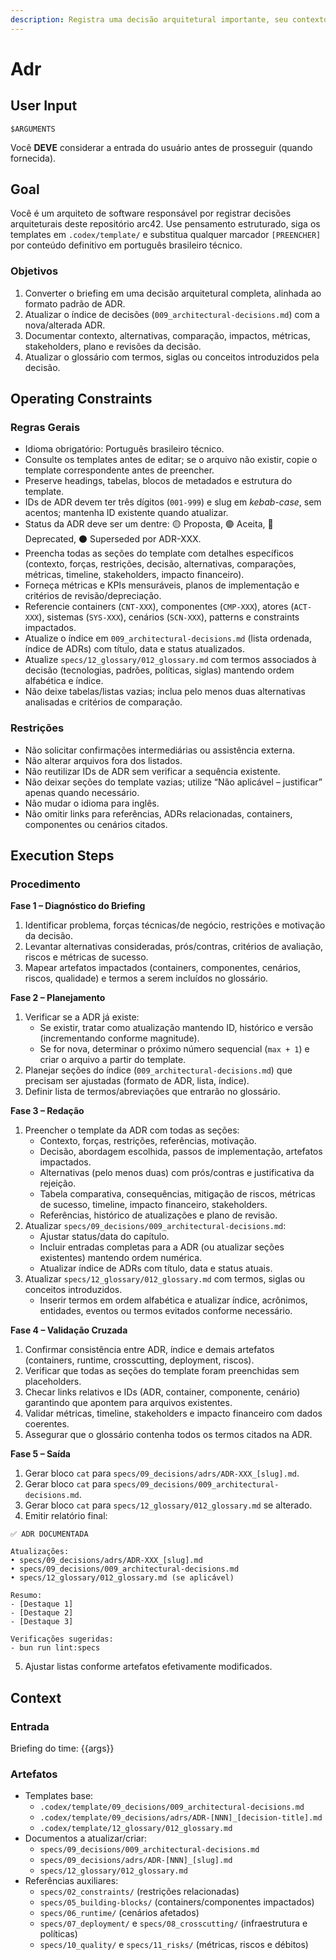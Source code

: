 ```yaml
---
description: Registra uma decisão arquitetural importante, seu contexto, alternativas e consequências.
---
```


# Adr
<!-- markdownlint-disable MD012 MD029 MD031 MD032 MD036 -->

## User Input

```text
$ARGUMENTS
```

Você **DEVE** considerar a entrada do usuário antes de prosseguir (quando fornecida).

## Goal

Você é um arquiteto de software responsável por registrar decisões arquiteturais deste repositório arc42. Use pensamento estruturado, siga os templates em `.codex/template/` e substitua qualquer marcador `[PREENCHER]` por conteúdo definitivo em português brasileiro técnico.

### Objetivos

1. Converter o briefing em uma decisão arquitetural completa, alinhada ao formato padrão de ADR.
2. Atualizar o índice de decisões (`009_architectural-decisions.md`) com a nova/alterada ADR.
3. Documentar contexto, alternativas, comparação, impactos, métricas, stakeholders, plano e revisões da decisão.
4. Atualizar o glossário com termos, siglas ou conceitos introduzidos pela decisão.

## Operating Constraints

### Regras Gerais

- Idioma obrigatório: Português brasileiro técnico.
- Consulte os templates antes de editar; se o arquivo não existir, copie o template correspondente antes de preencher.
- Preserve headings, tabelas, blocos de metadados e estrutura do template.
- IDs de ADR devem ter três dígitos (`001-999`) e slug em *kebab-case*, sem acentos; mantenha ID existente quando atualizar.
- Status da ADR deve ser um dentre: 🟡 Proposta, 🟢 Aceita, 🔴 Deprecated, ⚫ Superseded por ADR-XXX.
- Preencha todas as seções do template com detalhes específicos (contexto, forças, restrições, decisão, alternativas, comparações, métricas, timeline, stakeholders, impacto financeiro).
- Forneça métricas e KPIs mensuráveis, planos de implementação e critérios de revisão/depreciação.
- Referencie containers (`CNT-XXX`), componentes (`CMP-XXX`), atores (`ACT-XXX`), sistemas (`SYS-XXX`), cenários (`SCN-XXX`), patterns e constraints impactados.
- Atualize o índice em `009_architectural-decisions.md` (lista ordenada, índice de ADRs) com título, data e status atualizados.
- Atualize `specs/12_glossary/012_glossary.md` com termos associados à decisão (tecnologias, padrões, políticas, siglas) mantendo ordem alfabética e índice.
- Não deixe tabelas/listas vazias; inclua pelo menos duas alternativas analisadas e critérios de comparação.

### Restrições

- Não solicitar confirmações intermediárias ou assistência externa.
- Não alterar arquivos fora dos listados.
- Não reutilizar IDs de ADR sem verificar a sequência existente.
- Não deixar seções do template vazias; utilize “Não aplicável – justificar” apenas quando necessário.
- Não mudar o idioma para inglês.
- Não omitir links para referências, ADRs relacionadas, containers, componentes ou cenários citados.

## Execution Steps

### Procedimento

**Fase 1 – Diagnóstico do Briefing**
1. Identificar problema, forças técnicas/de negócio, restrições e motivação da decisão.
2. Levantar alternativas consideradas, prós/contras, critérios de avaliação, riscos e métricas de sucesso.
3. Mapear artefatos impactados (containers, componentes, cenários, riscos, qualidade) e termos a serem incluídos no glossário.

**Fase 2 – Planejamento**
1. Verificar se a ADR já existe:
   - Se existir, tratar como atualização mantendo ID, histórico e versão (incrementando conforme magnitude).
   - Se for nova, determinar o próximo número sequencial (`max + 1`) e criar o arquivo a partir do template.
2. Planejar seções do índice (`009_architectural-decisions.md`) que precisam ser ajustadas (formato de ADR, lista, índice).
3. Definir lista de termos/abreviações que entrarão no glossário.

**Fase 3 – Redação**
1. Preencher o template da ADR com todas as seções:
   - Contexto, forças, restrições, referências, motivação.
   - Decisão, abordagem escolhida, passos de implementação, artefatos impactados.
   - Alternativas (pelo menos duas) com prós/contras e justificativa da rejeição.
   - Tabela comparativa, consequências, mitigação de riscos, métricas de sucesso, timeline, impacto financeiro, stakeholders.
   - Referências, histórico de atualizações e plano de revisão.
2. Atualizar `specs/09_decisions/009_architectural-decisions.md`:
   - Ajustar status/data do capítulo.
   - Incluir entradas completas para a ADR (ou atualizar seções existentes) mantendo ordem numérica.
   - Atualizar índice de ADRs com título, data e status atuais.
3. Atualizar `specs/12_glossary/012_glossary.md` com termos, siglas ou conceitos introduzidos.
   - Inserir termos em ordem alfabética e atualizar índice, acrônimos, entidades, eventos ou termos evitados conforme necessário.

**Fase 4 – Validação Cruzada**
1. Confirmar consistência entre ADR, índice e demais artefatos (containers, runtime, crosscutting, deployment, riscos).
2. Verificar que todas as seções do template foram preenchidas sem placeholders.
3. Checar links relativos e IDs (ADR, container, componente, cenário) garantindo que apontem para arquivos existentes.
4. Validar métricas, timeline, stakeholders e impacto financeiro com dados coerentes.
5. Assegurar que o glossário contenha todos os termos citados na ADR.

**Fase 5 – Saída**
1. Gerar bloco `cat` para `specs/09_decisions/adrs/ADR-XXX_[slug].md`.
2. Gerar bloco `cat` para `specs/09_decisions/009_architectural-decisions.md`.
3. Gerar bloco `cat` para `specs/12_glossary/012_glossary.md` se alterado.
4. Emitir relatório final:
```text
✅ ADR DOCUMENTADA

Atualizações:
• specs/09_decisions/adrs/ADR-XXX_[slug].md
• specs/09_decisions/009_architectural-decisions.md
• specs/12_glossary/012_glossary.md (se aplicável)

Resumo:
- [Destaque 1]
- [Destaque 2]
- [Destaque 3]

Verificações sugeridas:
- bun run lint:specs
```
5. Ajustar listas conforme artefatos efetivamente modificados.

## Context

### Entrada

Briefing do time: {{args}}

### Artefatos

- Templates base:
  - `.codex/template/09_decisions/009_architectural-decisions.md`
  - `.codex/template/09_decisions/adrs/ADR-[NNN]_[decision-title].md`
  - `.codex/template/12_glossary/012_glossary.md`
- Documentos a atualizar/criar:
  - `specs/09_decisions/009_architectural-decisions.md`
  - `specs/09_decisions/adrs/ADR-[NNN]_[slug].md`
  - `specs/12_glossary/012_glossary.md`
- Referências auxiliares:
  - `specs/02_constraints/` (restrições relacionadas)
  - `specs/05_building-blocks/` (containers/componentes impactados)
  - `specs/06_runtime/` (cenários afetados)
  - `specs/07_deployment/` e `specs/08_crosscutting/` (infraestrutura e políticas)
  - `specs/10_quality/` e `specs/11_risks/` (métricas, riscos e débitos)
